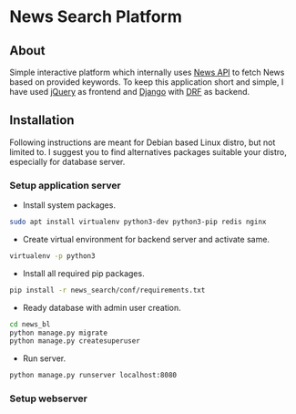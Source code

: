 # News Search Platform

## About
Simple interactive platform which internally uses [News API](https://newsapi.org/) to fetch News based on provided keywords.
To keep this application short and simple, I have used [jQuery](https://github.com/jquery/jquery) as frontend and [Django](https://github.com/django/django) with [DRF](https://github.com/encode/django-rest-framework) as backend.

## Installation

Following instructions are meant for Debian based Linux distro, but not limited to. I suggest you to find alternatives packages suitable your distro, especially for database server.

### Setup application server
- Install system packages.
```sh
sudo apt install virtualenv python3-dev python3-pip redis nginx
```
- Create virtual environment for backend server and activate same.
```sh
virtualenv -p python3
```
- Install all required pip packages.
```sh
pip install -r news_search/conf/requirements.txt
```
- Ready database with admin user creation.
```sh
cd news_bl
python manage.py migrate
python manage.py createsuperuser
```
- Run server.
```sh
python manage.py runserver localhost:8080
```

### Setup webserver